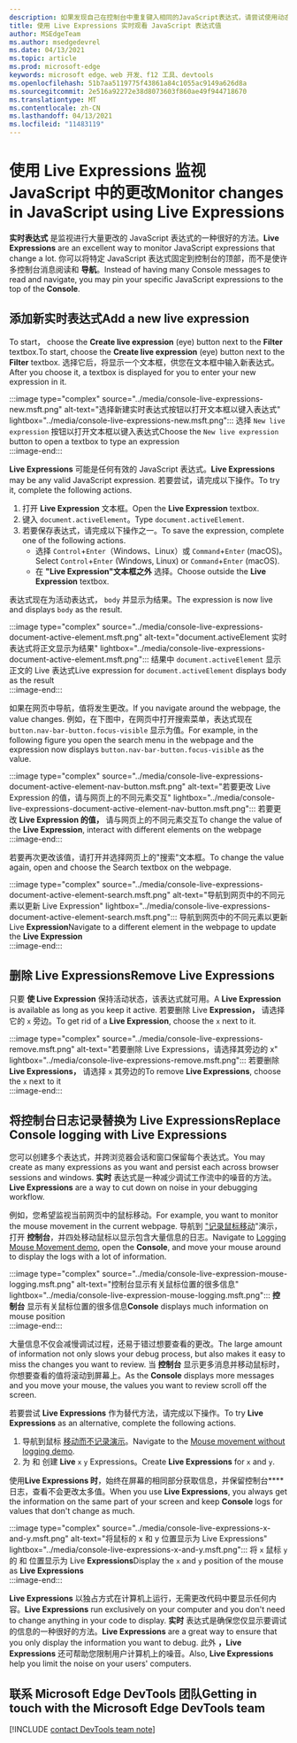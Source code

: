 ```yaml
---
description: 如果发现自己在控制台中重复键入相同的JavaScript表达式，请尝试使用动态表达式。
title: 使用 Live Expressions 实时观看 JavaScript 表达式值
author: MSEdgeTeam
ms.author: msedgedevrel
ms.date: 04/13/2021
ms.topic: article
ms.prod: microsoft-edge
keywords: microsoft edge、web 开发、f12 工具、devtools
ms.openlocfilehash: 51b7aa5119775f43861a84c1055ac9149a626d8a
ms.sourcegitcommit: 2e516a92272e38d8073603f860ae49f944718670
ms.translationtype: MT
ms.contentlocale: zh-CN
ms.lasthandoff: 04/13/2021
ms.locfileid: "11483119"
---
```

# <a name="monitor-changes-in-javascript-using-live-expressions"></a><span data-ttu-id="12a71-104">使用 Live Expressions 监视 JavaScript 中的更改</span><span class="sxs-lookup"><span data-stu-id="12a71-104">Monitor changes in JavaScript using Live Expressions</span></span>  

<span data-ttu-id="12a71-105">**实时表达式** 是监视进行大量更改的 JavaScript 表达式的一种很好的方法。</span><span class="sxs-lookup"><span data-stu-id="12a71-105">**Live Expressions** are an excellent way to monitor JavaScript expressions that change a lot.</span></span>    <span data-ttu-id="12a71-106">你可以将特定 JavaScript 表达式固定到控制台的顶部，而不是使许多控制台消息阅读和 **导航**。</span><span class="sxs-lookup"><span data-stu-id="12a71-106">Instead of having many Console messages to read and navigate, you may pin your specific JavaScript expressions to the top of the **Console**.</span></span>  

## <a name="add-a-new-live-expression"></a><span data-ttu-id="12a71-107">添加新实时表达式</span><span class="sxs-lookup"><span data-stu-id="12a71-107">Add a new live expression</span></span>  

<span data-ttu-id="12a71-108">To start， choose the **Create live expression** \(eye\) button next to the **Filter** textbox.</span><span class="sxs-lookup"><span data-stu-id="12a71-108">To start, choose the **Create live expression** \(eye\) button next to the **Filter** textbox.</span></span>  <span data-ttu-id="12a71-109">选择它后，将显示一个文本框，供您在文本框中输入新表达式。</span><span class="sxs-lookup"><span data-stu-id="12a71-109">After you choose it, a textbox is displayed for you to enter your new expression in it.</span></span>  

:::image type="complex" source="../media/console-live-expressions-new.msft.png" alt-text="选择新建实时表达式按钮以打开文本框以键入表达式" lightbox="../media/console-live-expressions-new.msft.png":::
    <span data-ttu-id="12a71-111">选择 `New live expression` 按钮以打开文本框以键入表达式</span><span class="sxs-lookup"><span data-stu-id="12a71-111">Choose the `New live expression` button to open a textbox to type an expression</span></span>  
:::image-end:::  

<span data-ttu-id="12a71-112">**Live Expressions** 可能是任何有效的 JavaScript 表达式。</span><span class="sxs-lookup"><span data-stu-id="12a71-112">**Live Expressions** may be any valid JavaScript expression.</span></span>  <span data-ttu-id="12a71-113">若要尝试，请完成以下操作。</span><span class="sxs-lookup"><span data-stu-id="12a71-113">To try it, complete the following actions.</span></span>  

1.  <span data-ttu-id="12a71-114">打开 **Live Expression** 文本框。</span><span class="sxs-lookup"><span data-stu-id="12a71-114">Open the **Live Expression** textbox.</span></span>  
1.  <span data-ttu-id="12a71-115">键入 `document.activeElement`。</span><span class="sxs-lookup"><span data-stu-id="12a71-115">Type `document.activeElement`.</span></span>  
1.  <span data-ttu-id="12a71-116">若要保存表达式，请完成以下操作之一。</span><span class="sxs-lookup"><span data-stu-id="12a71-116">To save the expression, complete one of the following actions.</span></span>  
    *   <span data-ttu-id="12a71-117">选择 `Control`+`Enter`（Windows、Linux）或 `Command`+`Enter` (macOS)。</span><span class="sxs-lookup"><span data-stu-id="12a71-117">Select `Control`+`Enter` \(Windows, Linux\) or `Command`+`Enter` \(macOS\).</span></span>  
    *   <span data-ttu-id="12a71-118">在 **"Live Expression"文本框之外** 选择。</span><span class="sxs-lookup"><span data-stu-id="12a71-118">Choose outside the **Live Expression** textbox.</span></span>  
        
<span data-ttu-id="12a71-119">表达式现在为活动表达式， `body` 并显示为结果。</span><span class="sxs-lookup"><span data-stu-id="12a71-119">The expression is now live and displays `body` as the result.</span></span>  

:::image type="complex" source="../media/console-live-expressions-document-active-element.msft.png" alt-text="document.activeElement 实时表达式将正文显示为结果" lightbox="../media/console-live-expressions-document-active-element.msft.png":::
    <span data-ttu-id="12a71-121">结果中 `document.activeElement` 显示正文的 Live 表达式</span><span class="sxs-lookup"><span data-stu-id="12a71-121">Live expression for `document.activeElement` displays body as the result</span></span>  
:::image-end:::  

<span data-ttu-id="12a71-122">如果在网页中导航，值将发生更改。</span><span class="sxs-lookup"><span data-stu-id="12a71-122">If you navigate around the webpage, the value changes.</span></span>  <span data-ttu-id="12a71-123">例如，在下图中，在网页中打开搜索菜单，表达式现在 `button.nav-bar-button.focus-visible` 显示为值。</span><span class="sxs-lookup"><span data-stu-id="12a71-123">For example, in the following figure you open the search menu in the webpage and the expression now displays `button.nav-bar-button.focus-visible` as the value.</span></span>  

:::image type="complex" source="../media/console-live-expressions-document-active-element-nav-button.msft.png" alt-text="若要更改 Live Expression 的值，请与网页上的不同元素交互" lightbox="../media/console-live-expressions-document-active-element-nav-button.msft.png":::
    <span data-ttu-id="12a71-125">若要更改 **Live Expression 的值，** 请与网页上的不同元素交互</span><span class="sxs-lookup"><span data-stu-id="12a71-125">To change the value of the **Live Expression**, interact with different elements on the webpage</span></span>  
:::image-end:::  

<span data-ttu-id="12a71-126">若要再次更改该值，请打开并选择网页上的"搜索"文本框。</span><span class="sxs-lookup"><span data-stu-id="12a71-126">To change the value again, open and choose the Search textbox on the webpage.</span></span>  

:::image type="complex" source="../media/console-live-expressions-document-active-element-search.msft.png" alt-text="导航到网页中的不同元素以更新 Live Expression" lightbox="../media/console-live-expressions-document-active-element-search.msft.png":::
    <span data-ttu-id="12a71-128">导航到网页中的不同元素以更新 Live **Expression**</span><span class="sxs-lookup"><span data-stu-id="12a71-128">Navigate to a different element in the webpage to update the **Live Expression**</span></span>  
:::image-end:::  

## <a name="remove-live-expressions"></a><span data-ttu-id="12a71-129">删除 Live Expressions</span><span class="sxs-lookup"><span data-stu-id="12a71-129">Remove Live Expressions</span></span>  

<span data-ttu-id="12a71-130">只要 **使 Live Expression** 保持活动状态，该表达式就可用。</span><span class="sxs-lookup"><span data-stu-id="12a71-130">A **Live Expression** is available as long as you keep it active.</span></span>  <span data-ttu-id="12a71-131">若要删除 Live **Expression，** 请选择它的 `x` 旁边。</span><span class="sxs-lookup"><span data-stu-id="12a71-131">To get rid of a **Live Expression**, choose the `x` next to it.</span></span>  

:::image type="complex" source="../media/console-live-expressions-remove.msft.png" alt-text="若要删除 Live Expressions，请选择其旁边的 x" lightbox="../media/console-live-expressions-remove.msft.png":::
    <span data-ttu-id="12a71-133">若要删除 **Live Expressions，** 请选择 `x` 其旁边的</span><span class="sxs-lookup"><span data-stu-id="12a71-133">To remove **Live Expressions**, choose the `x` next to it</span></span>  
:::image-end:::  

## <a name="replace-console-logging-with-live-expressions"></a><span data-ttu-id="12a71-134">将控制台日志记录替换为 Live Expressions</span><span class="sxs-lookup"><span data-stu-id="12a71-134">Replace Console logging with Live Expressions</span></span>  

<span data-ttu-id="12a71-135">您可以创建多个表达式，并跨浏览器会话和窗口保留每个表达式。</span><span class="sxs-lookup"><span data-stu-id="12a71-135">You may create as many expressions as you want and persist each across browser sessions and windows.</span></span>  <span data-ttu-id="12a71-136">**实时** 表达式是一种减少调试工作流中的噪音的方法。</span><span class="sxs-lookup"><span data-stu-id="12a71-136">**Live Expressions** are a way to cut down on noise in your debugging workflow.</span></span>  

<span data-ttu-id="12a71-137">例如，您希望监视当前网页中的鼠标移动。</span><span class="sxs-lookup"><span data-stu-id="12a71-137">For example, you want to monitor the mouse movement in the current webpage.</span></span>  <span data-ttu-id="12a71-138">导航到 ["记录鼠标移动][GithubMicrosoftedgeDevtoolssamplesConsoleMousemoveHtml]"演示，打开 **控制台**，并四处移动鼠标以显示包含大量信息的日志。</span><span class="sxs-lookup"><span data-stu-id="12a71-138">Navigate to [Logging Mouse Movement demo][GithubMicrosoftedgeDevtoolssamplesConsoleMousemoveHtml], open the **Console**, and move your mouse around to display the logs with a lot of information.</span></span>  

:::image type="complex" source="../media/console-live-expression-mouse-logging.msft.png" alt-text="控制台显示有关鼠标位置的很多信息" lightbox="../media/console-live-expression-mouse-logging.msft.png":::
    <span data-ttu-id="12a71-140">**控制台** 显示有关鼠标位置的很多信息</span><span class="sxs-lookup"><span data-stu-id="12a71-140">**Console** displays much information on mouse position</span></span>  
:::image-end:::  

<span data-ttu-id="12a71-141">大量信息不仅会减慢调试过程，还易于错过想要查看的更改。</span><span class="sxs-lookup"><span data-stu-id="12a71-141">The large amount of information not only slows your debug process, but also makes it easy to miss the changes you want to review.</span></span>  <span data-ttu-id="12a71-142">当 **控制台** 显示更多消息并移动鼠标时，你想要查看的值将滚动到屏幕上。</span><span class="sxs-lookup"><span data-stu-id="12a71-142">As the **Console** displays more messages and you move your mouse, the values you want to review scroll off the screen.</span></span>  

<span data-ttu-id="12a71-143">若要尝试 **Live Expressions** 作为替代方法，请完成以下操作。</span><span class="sxs-lookup"><span data-stu-id="12a71-143">To try **Live Expressions** as an alternative, complete the following actions.</span></span>  

1.  <span data-ttu-id="12a71-144">导航到鼠标 [移动而不记录演示][GithubMicrosoftedgeDevtoolssamplesConsoleMouseNoLogHtml]。</span><span class="sxs-lookup"><span data-stu-id="12a71-144">Navigate to the [Mouse movement without logging demo][GithubMicrosoftedgeDevtoolssamplesConsoleMouseNoLogHtml].</span></span>  
1.  <span data-ttu-id="12a71-145">为 和 创建 **Live** `x` `y` Expressions。</span><span class="sxs-lookup"><span data-stu-id="12a71-145">Create **Live Expressions** for `x` and `y`.</span></span>  
    
<span data-ttu-id="12a71-146">使用**Live Expressions 时**，始终在屏幕的相同部分获取信息，并保留控制台\*\*\*\* 日志，查看不会更改太多值。</span><span class="sxs-lookup"><span data-stu-id="12a71-146">When you use **Live Expressions**, you always get the information on the same part of your screen and keep **Console** logs for values that don't change as much.</span></span>

:::image type="complex" source="../media/console-live-expressions-x-and-y.msft.png" alt-text="将鼠标的 x 和 y 位置显示为 Live Expressions" lightbox="../media/console-live-expressions-x-and-y.msft.png":::
    <span data-ttu-id="12a71-148">将 `x` 鼠标 `y` 的 和 位置显示为 Live **Expressions**</span><span class="sxs-lookup"><span data-stu-id="12a71-148">Display the `x` and `y` position of the mouse as **Live Expressions**</span></span>  
:::image-end:::  

<span data-ttu-id="12a71-149">**Live Expressions** 以独占方式在计算机上运行，无需更改代码中要显示任何内容。</span><span class="sxs-lookup"><span data-stu-id="12a71-149">**Live Expressions** run exclusively on your computer and you don't need to change anything in your code to display.</span></span>  <span data-ttu-id="12a71-150">**实时** 表达式是确保您仅显示要调试的信息的一种很好的方法。</span><span class="sxs-lookup"><span data-stu-id="12a71-150">**Live Expressions** are a great way to ensure that you only display the information you want to debug.</span></span>  <span data-ttu-id="12a71-151">此外 **，Live Expressions** 还可帮助您限制用户计算机上的噪音。</span><span class="sxs-lookup"><span data-stu-id="12a71-151">Also, **Live Expressions** help you limit the noise on your users' computers.</span></span>

## <a name="getting-in-touch-with-the-microsoft-edge-devtools-team"></a><span data-ttu-id="12a71-152">联系 Microsoft Edge DevTools 团队</span><span class="sxs-lookup"><span data-stu-id="12a71-152">Getting in touch with the Microsoft Edge DevTools team</span></span>  

[!INCLUDE [contact DevTools team note](../includes/contact-devtools-team-note.md)]  

<!-- links -->  

[GithubMicrosoftedgeDevtoolssamplesConsoleMousemoveHtml]: https://microsoftedge.github.io/DevToolsSamples/console/mousemove.html "控制台消息示例：使用表|GitHub"  
[GithubMicrosoftedgeDevtoolssamplesConsoleMouseNoLogHtml]: https://microsoftedge.github.io/DevToolsSamples/console/mousemove-no-log.html "无需日志记录即可移动鼠标|GitHub"  
